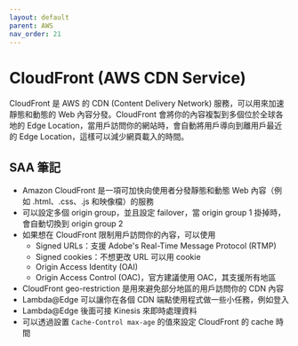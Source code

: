 ```yaml
---
layout: default
parent: AWS
nav_order: 21
---
```


# CloudFront (AWS CDN Service)

CloudFront 是 AWS 的 CDN (Content Delivery Network) 服務，可以用來加速靜態和動態的 Web 內容分發。CloudFront 會將你的內容複製到多個位於全球各地的 Edge Location，當用戶訪問你的網站時，會自動將用戶導向到離用戶最近的 Edge Location，這樣可以減少網頁載入的時間。

## SAA 筆記

- Amazon CloudFront 是一項可加快向使用者分發靜態和動態 Web 內容（例如 .html、.css、.js 和映像檔）的服務
- 可以設定多個 origin group，並且設定 failover，當 origin group 1 掛掉時，會自動切換到 origin group 2
- 如果想在 CloudFront 限制用戶訪問你的內容，可以使用
  - Signed URLs：支援 Adobe's Real-Time Message Protocol (RTMP)
  - Signed cookies：不想更改 URL 可以用 cookie
  - Origin Access Identity (OAI)
  - Origin Access Control (OAC)，官方建議使用 OAC，其支援所有地區
- CloudFront geo-restriction 是用來避免部分地區的用戶訪問你的 CDN 內容
- Lambda@Edge 可以讓你在各個 CDN 端點使用程式做一些小任務，例如登入
- Lambda@Edge 後面可接 Kinesis 來即時處理資料
- 可以透過設置 `Cache-Control max-age` 的值來設定 CloudFront 的 cache 時間
